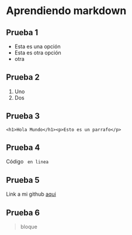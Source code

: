 # Aprendiendo markdown

## Prueba 1
- Esta es una opción
- Esta es otra opción
- otra

## Prueba 2

1. Uno
2. Dos

## Prueba 3

```<h1>Hola Mundo</h1><p>Esto es un parrafo</p> ```

## Prueba 4
Código ` en linea`

## Prueba 5

Link a mi github [aqui](https://github.com/EverSaidGr)

## Prueba 6
> bloque